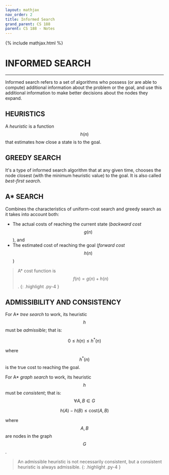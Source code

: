 ```yaml
---
layout: mathjax
nav_order: 2
title: Informed Search
grand_parent: CS 188
parent: CS 188 - Notes
---
```

{% include mathjax.html %}
# INFORMED SEARCH
---


Informed search refers to a set of algorithms who possess (or are able to compute) additional
information about the problem or the goal, and use this additional information to make better
decisions about the nodes they expand.


## HEURISTICS

A *heuristic* is a function $$h(n)$$ that estimates how close a state is to the goal.


## GREEDY SEARCH

It's a type of informed search algorithm that at any given time, chooses the node closest (with
the minimum heuristic value) to the goal. It is also called *best-first search*.


## A* SEARCH

Combines the characteristics of uniform-cost search and greedy search as it takes into account both:

- The actual costs of reaching the current state (*backward cost* $$g(n)$$), and
- The estimated cost of reaching the goal (*forward cost* $$h(n)$$)

> A* cost function is $$f(n) = g(n) + h(n)$$.
{: .highlight .py-4 }


## ADMISSIBILITY AND CONSISTENCY

For A* *tree search* to work, its heuristic $$h$$ must be *admissible*; that is:

$$ 0 \le h(n) \le h^*(n) $$

where $$h^*(n)$$ is the true cost to reaching the goal.

For A* *graph search* to work, its heuristic $$h$$ must be *consistent*; that is:
$$ \forall A, B \in G  $$

$$ h(A) - h(B) \le \mbox{cost}(A, B) $$

where $$A, B$$ are nodes in the graph $$G$$.

> An admissible heuristic is not necessarily consistent, but a consistent heuristic is always
admissible.
{: .highlight .py-4 }